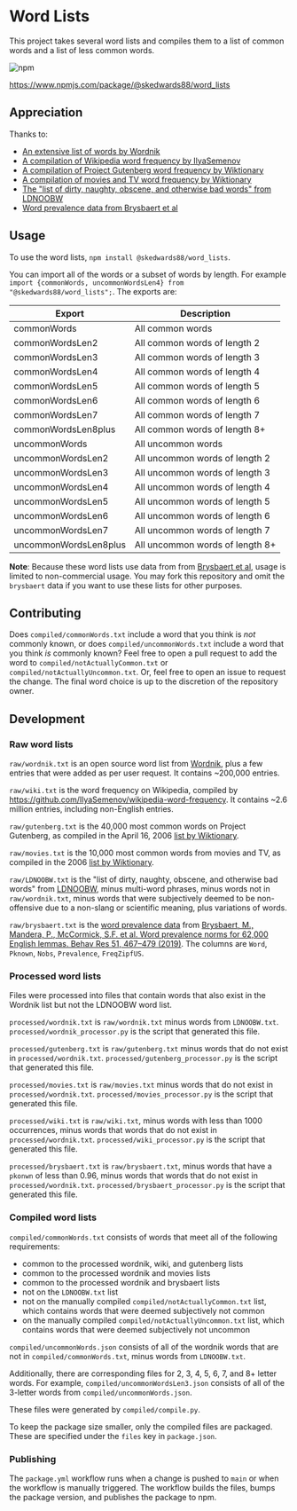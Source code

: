 # Word Lists

This project takes several word lists and compiles them to a list of common words and a list of less common words.

![npm](https://img.shields.io/npm/v/@skedwards88/word_lists)

https://www.npmjs.com/package/@skedwards88/word_lists

## Appreciation

Thanks to:

- [An extensive list of words by Wordnik](https://github.com/wordnik/wordlist)
- [A compilation of Wikipedia word frequency by IlyaSemenov](https://github.com/IlyaSemenov/wikipedia-word-frequency)
- [A compilation of Project Gutenberg word frequency by Wiktionary](https://en.wiktionary.org/wiki/Wiktionary:Frequency_lists#English)
- [A compilation of movies and TV word frequency by Wiktionary](https://en.wiktionary.org/wiki/Wiktionary:Frequency_lists#English)
- [The "list of dirty, naughty, obscene, and otherwise bad words" from LDNOOBW](https://github.com/LDNOOBW/List-of-Dirty-Naughty-Obscene-and-Otherwise-Bad-Words)
- [Word prevalence data from Brysbaert et al](https://doi.org/10.3758/s13428-018-1077-9)

## Usage

To use the word lists, `npm install @skedwards88/word_lists`.

You can import all of the words or a subset of words by length. For example `import {commonWords, uncommonWordsLen4} from "@skedwards88/word_lists";`. The exports are:

Export | Description
--- | ---
commonWords | All common words
commonWordsLen2 | All common words of length 2
commonWordsLen3 | All common words of length 3
commonWordsLen4 | All common words of length 4
commonWordsLen5 | All common words of length 5
commonWordsLen6 | All common words of length 6
commonWordsLen7 | All common words of length 7
commonWordsLen8plus | All common words of length 8+
uncommonWords | All uncommon words
uncommonWordsLen2 | All uncommon words of length 2
uncommonWordsLen3 | All uncommon words of length 3
uncommonWordsLen4 | All uncommon words of length 4
uncommonWordsLen5 | All uncommon words of length 5
uncommonWordsLen6 | All uncommon words of length 6
uncommonWordsLen7 | All uncommon words of length 7
uncommonWordsLen8plus | All uncommon words of length 8+

**Note**: Because these word lists use data from from [Brysbaert et al](https://doi.org/10.3758/s13428-018-1077-9), usage is limited to non-commercial usage. You may fork this repository and omit the `brysbaert` data if you want to use these lists for other purposes.

## Contributing

Does `compiled/commonWords.txt` include a word that you think is _not_ commonly known, or does `compiled/uncommonWords.txt` include a word that you think _is_ commonly known? Feel free to open a pull request to add the word to `compiled/notActuallyCommon.txt` or `compiled/notActuallyUncommon.txt`. Or, feel free to open an issue to request the change. The final word choice is up to the discretion of the repository owner.

## Development

### Raw word lists

`raw/wordnik.txt` is an open source word list from [Wordnik](https://github.com/wordnik/wordlist), plus a few entries that were added as per user request. It contains ~200,000 entries.

`raw/wiki.txt` is the word frequency on Wikipedia, compiled by https://github.com/IlyaSemenov/wikipedia-word-frequency. It contains ~2.6 million entries, including non-English entries.

`raw/gutenberg.txt` is the 40,000 most common words on Project Gutenberg, as compiled in the April 16, 2006 [list by Wiktionary](https://en.wiktionary.org/wiki/Wiktionary:Frequency_lists#English).

`raw/movies.txt` is the 10,000 most common words from movies and TV, as compiled in the 2006 [list by Wiktionary](https://en.wiktionary.org/wiki/Wiktionary:Frequency_lists#English).

`raw/LDNOOBW.txt` is the "list of dirty, naughty, obscene, and otherwise bad words" from [LDNOOBW](https://github.com/LDNOOBW/List-of-Dirty-Naughty-Obscene-and-Otherwise-Bad-Words), minus multi-word phrases, minus words not in `raw/wordnik.txt`, minus words that were subjectively deemed to be non-offensive due to a non-slang or scientific meaning, plus variations of words.

`raw/brysbaert.txt` is the [word prevalence data](https://osf.io/nbu9e) from [Brysbaert, M., Mandera, P., McCormick, S.F. et al. Word prevalence norms for 62,000 English lemmas. Behav Res 51, 467–479 (2019)](https://doi.org/10.3758/s13428-018-1077-9). The columns are `Word`, `Pknown`, `Nobs`, `Prevalence`, `FreqZipfUS`.

### Processed word lists

Files were processed into files that contain words that also exist in the Wordnik list but not the LDNOOBW word list.

`processed/wordnik.txt` is `raw/wordnik.txt` minus words from `LDNOOBW.txt`. `processed/wordnik_processor.py` is the script that generated this file.

`processed/gutenberg.txt` is `raw/gutenberg.txt` minus words that do not exist in `processed/wordnik.txt`. `processed/gutenberg_processor.py` is the script that generated this file.

`processed/movies.txt` is `raw/movies.txt` minus words that do not exist in `processed/wordnik.txt`. `processed/movies_processor.py` is the script that generated this file.

`processed/wiki.txt` is `raw/wiki.txt`, minus words with less than 1000 occurrences, minus words that words that do not exist in `processed/wordnik.txt`. `processed/wiki_processor.py` is the script that generated this file.

`processed/brysbaert.txt` is `raw/brysbaert.txt`, minus words that have a `pkonwn` of less than 0.96, minus words that words that do not exist in `processed/wordnik.txt`. `processed/brysbaert_processor.py` is the script that generated this file.

### Compiled word lists

`compiled/commonWords.txt` consists of words that meet all of the following requirements:

- common to the processed wordnik, wiki, and gutenberg lists
- common to the processed wordnik and movies lists
- common to the processed wordnik and brysbaert lists
- not on the `LDNOOBW.txt` list
- not on the manually compiled `compiled/notActuallyCommon.txt` list, which contains words that were deemed subjectively not common
- on the manually compiled `compiled/notActuallyUncommon.txt` list, which contains words that were deemed subjectively not uncommon

`compiled/uncommonWords.json` consists of all of the wordnik words that are not in `compiled/commonWords.txt`, minus words from `LDNOOBW.txt`.

Additionally, there are corresponding files for 2, 3, 4, 5, 6, 7, and 8+ letter words. For example, `compiled/uncommonWordsLen3.json` consists of all of the 3-letter words from `compiled/uncommonWords.json`.

These files were generated by `compiled/compile.py`.

To keep the package size smaller, only the compiled files are packaged. These are specified under the `files` key in `package.json`.

### Publishing

The `package.yml` workflow runs when a change is pushed to `main` or when the workflow is manually triggered. The workflow builds the files, bumps the package version, and publishes the package to npm.
